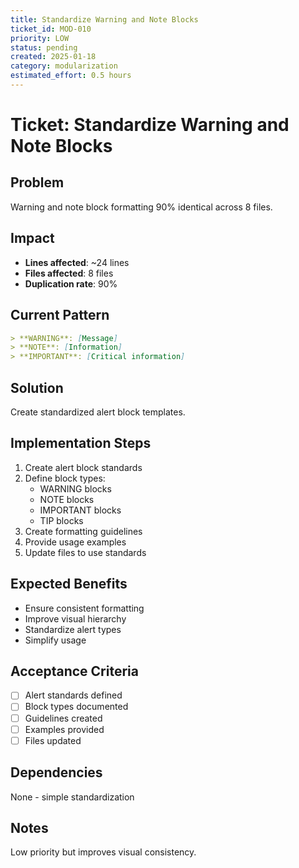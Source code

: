 ```yaml
---
title: Standardize Warning and Note Blocks
ticket_id: MOD-010
priority: LOW
status: pending
created: 2025-01-18
category: modularization
estimated_effort: 0.5 hours
---
```


# Ticket: Standardize Warning and Note Blocks

## Problem
Warning and note block formatting 90% identical across 8 files.

## Impact
- **Lines affected**: ~24 lines
- **Files affected**: 8 files
- **Duplication rate**: 90%

## Current Pattern
```markdown
> **WARNING**: [Message]
> **NOTE**: [Information]
> **IMPORTANT**: [Critical information]
```

## Solution
Create standardized alert block templates.

## Implementation Steps
1. Create alert block standards
2. Define block types:
   - WARNING blocks
   - NOTE blocks
   - IMPORTANT blocks
   - TIP blocks
3. Create formatting guidelines
4. Provide usage examples
5. Update files to use standards

## Expected Benefits
- Ensure consistent formatting
- Improve visual hierarchy
- Standardize alert types
- Simplify usage

## Acceptance Criteria
- [ ] Alert standards defined
- [ ] Block types documented
- [ ] Guidelines created
- [ ] Examples provided
- [ ] Files updated

## Dependencies
None - simple standardization

## Notes
Low priority but improves visual consistency.
